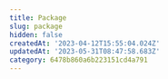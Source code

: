 ```yaml
---
title: Package
slug: package
hidden: false
createdAt: '2023-04-12T15:55:04.024Z'
updatedAt: '2023-05-31T08:47:58.683Z'
category: 6478b860a6b223151cd4a791
---
```

